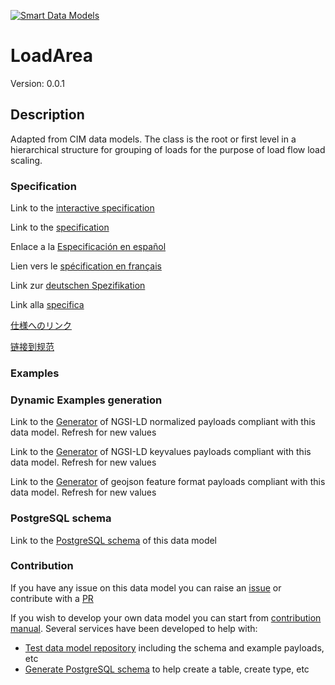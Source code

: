 [![Smart Data Models](https://smartdatamodels.org/wp-content/uploads/2022/01/SmartDataModels_logo.png "Logo")](https://smartdatamodels.org)
# LoadArea
Version: 0.0.1

## Description 

Adapted from CIM data models. The class is the root or first level in a hierarchical structure for grouping of loads for the purpose of load flow load scaling.
### Specification

Link to the [interactive specification](https://swagger.lab.fiware.org/?url=https://smart-data-models.github.io/dataModel.EnergyCIM/LoadArea/swagger.yaml)

Link to the [specification](https://github.com/smart-data-models/dataModel.EnergyCIM/blob/master/LoadArea/doc/spec.md)

Enlace a la [Especificación en español](https://github.com/smart-data-models/dataModel.EnergyCIM/blob/master/LoadArea/doc/spec_ES.md)

Lien vers le [spécification en français](https://github.com/smart-data-models/dataModel.EnergyCIM/blob/master/LoadArea/doc/spec_FR.md)

Link zur [deutschen Spezifikation](https://github.com/smart-data-models/dataModel.EnergyCIM/blob/master/LoadArea/doc/spec_DE.md)

Link alla [specifica](https://github.com/smart-data-models/dataModel.EnergyCIM/blob/master/LoadArea/doc/spec_IT.md)

[仕様へのリンク](https://github.com/smart-data-models/dataModel.EnergyCIM/blob/master/LoadArea/doc/spec_JA.md)

[链接到规范](https://github.com/smart-data-models/dataModel.EnergyCIM/blob/master/LoadArea/doc/spec_ZH.md)
### Examples
### Dynamic Examples generation

Link to the [Generator](https://smartdatamodels.org/extra/ngsi-ld_generator.php?schemaUrl=https://raw.githubusercontent.com/smart-data-models/dataModel.EnergyCIM/master/LoadArea/schema.json&email=info@smartdatamodels.org) of NGSI-LD normalized payloads compliant with this data model. Refresh for new values

Link to the [Generator](https://smartdatamodels.org/extra/ngsi-ld_generator_keyvalues.php?schemaUrl=https://raw.githubusercontent.com/smart-data-models/dataModel.EnergyCIM/master/LoadArea/schema.json&email=info@smartdatamodels.org) of NGSI-LD keyvalues payloads compliant with this data model. Refresh for new values

Link to the [Generator](https://smartdatamodels.org/extra/geojson_features_generator.php?schemaUrl=https://raw.githubusercontent.com/smart-data-models/dataModel.EnergyCIM/master/LoadArea/schema.json&email=info@smartdatamodels.org) of geojson feature format payloads compliant with this data model. Refresh for new values
### PostgreSQL schema

Link to the [PostgreSQL schema](https://github.com/smart-data-models/dataModel.EnergyCIM/blob/master/LoadArea/schema.sql) of this data model
### Contribution

 If you have any issue on this data model you can raise an [issue](https://github.com/smart-data-models/dataModel.EnergyCIM/issues)  or contribute with a [PR](https://github.com/smart-data-models/dataModel.EnergyCIM/pulls)

 If you wish to develop your own data model you can start from [contribution manual](https://bit.ly/contribution_manual). Several services have been developed to help with: 
 - [Test data model repository](https://smartdatamodels.org/index.php/data-models-contribution-api/) including the schema and example payloads, etc
 - [Generate PostgreSQL schema](https://smartdatamodels.org/index.php/sql-service/) to help create a table, create type, etc